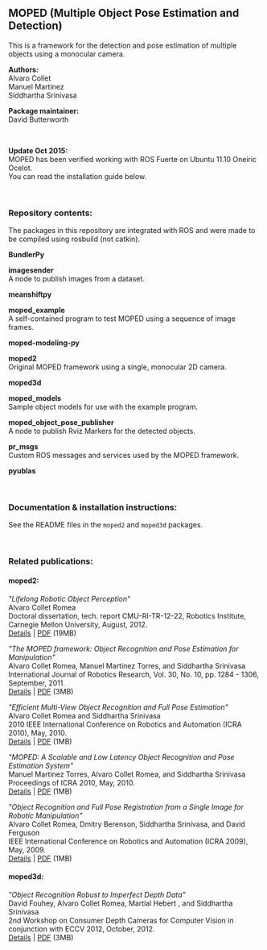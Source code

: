 ## MOPED (Multiple Object Pose Estimation and Detection)

This is a framework for the detection and pose estimation of multiple objects using a monocular camera.

**Authors:**  
Alvaro Collet  
Manuel Martinez  
Siddhartha Srinivasa  

**Package maintainer:**  
David Butterworth

&nbsp;

**Update Oct 2015:**  
MOPED has been verified working with ROS Fuerte on Ubuntu 11.10 Oneiric Ocelot.  
You can read the installation guide below.

&nbsp;
 
### Repository contents:

The packages in this repository are integrated with ROS and were made to be compiled using rosbuild (not catkin).

**BundlerPy**  

**imagesender**  
A node to publish images from a dataset.

**meanshiftpy**  

**moped_example**  
A self-contained program to test MOPED using a sequence of image frames.

**moped-modeling-py**  

**moped2**  
Original MOPED framework using a single, monocular 2D camera.

**moped3d**  

**moped_models**  
Sample object models for use with the example program.

**moped_object_pose_publisher**  
A node to publish Rviz Markers for the detected objects. 

**pr_msgs**  
Custom ROS messages and services used by the MOPED framework.

**pyublas**  

&nbsp;

### Documentation & installation instructions:

See the README files in the `moped2` and `moped3d` packages.

&nbsp;

### Related publications:

#### moped2:

*"Lifelong Robotic Object Perception"*  
Alvaro Collet Romea  
Doctoral dissertation, tech. report CMU-RI-TR-12-22, Robotics Institute, Carnegie Mellon University, August, 2012.  
[Details](https://www.ri.cmu.edu/publication_view.html?pub_id=7326&menu_code=0307) | [PDF](https://www.ri.cmu.edu/pub_files/2012/8/phd_thesis.pdf) (19MB)

*"The MOPED framework: Object Recognition and Pose Estimation for Manipulation"*  
Alvaro Collet Romea, Manuel Martinez Torres, and Siddhartha Srinivasa  
International Journal of Robotics Research, Vol. 30, No. 10, pp. 1284 - 1306, September, 2011.  
[Details](https://www.ri.cmu.edu/publication_view.html?pub_id=6856&menu_code=0307) | [PDF](https://www.ri.cmu.edu/pub_files/2011/9/moped.pdf) (3MB)

*"Efficient Multi-View Object Recognition and Full Pose Estimation"*  
Alvaro Collet Romea and Siddhartha Srinivasa  
2010 IEEE International Conference on Robotics and Automation (ICRA 2010), May, 2010.  
[Details](https://www.ri.cmu.edu/publication_view.html?pub_id=6564&menu_code=0307) | [PDF](https://www.ri.cmu.edu/pub_files/2010/5/Collet2010.pdf) (1MB)

*"MOPED: A Scalable and Low Latency Object Recognition and Pose Estimation System"*  
Manuel Martinez Torres, Alvaro Collet Romea, and Siddhartha Srinivasa  
Proceedings of ICRA 2010, May, 2010.  
[Details](https://www.ri.cmu.edu/publication_view.html?pub_id=6543&menu_code=0307) | [PDF](https://www.ri.cmu.edu/pub_files/2010/5/icra10.pdf) (1MB)

*"Object Recognition and Full Pose Registration from a Single Image for Robotic Manipulation"*  
Alvaro Collet Romea, Dmitry Berenson, Siddhartha Srinivasa, and David Ferguson  
IEEE International Conference on Robotics and Automation (ICRA 2009), May, 2009.  
[Details](https://www.ri.cmu.edu/publication_view.html?pub_id=6301&menu_code=0307) | [PDF](https://www.ri.cmu.edu/pub_files/2009/5/icra09_final.pdf) (1MB)

#### moped3d:

*"Object Recognition Robust to Imperfect Depth Data"*  
David Fouhey, Alvaro Collet Romea, Martial Hebert , and Siddhartha Srinivasa  
2nd Workshop on Consumer Depth Cameras for Computer Vision in conjunction with ECCV 2012, October, 2012.  
[Details](https://www.ri.cmu.edu/publication_view.html?pub_id=7252&menu_code=0307) | [PDF](https://www.ri.cmu.edu/pub_files/2012/10/cdc4cv.pdf) (3MB)

&nbsp;


